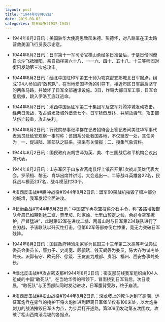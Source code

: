 ```yaml
---
layout: post
title: "1944年08月02日"
date: 2019-08-02
categories: 抗日战争(1937-1945)
---
```


<meta name="referrer" content="no-referrer" />

- 1944年8月2日讯：美国驻华大使高思致函朱德、彭德怀，对八路军在正太路营救美国飞行员表示谢意。 

- 1944年8月2日讯：日军第十一军司令官横山勇经多日准备后，于是日偕同僚自长沙飞抵衡阳，亲自指挥第六十八、一一六、四十、五十八、十三等师团对衡阳发动第三次总攻击。 

- 1944年8月2日讯：缅北中国驻印军第五十师为攻克密支那城北日军据点，组成104人参加的“敢死队”，在当地爱国华侨的引导下，接近市区日军最后坚守的两条马路，并破坏了日军全部通讯设施。3日，炸毁大部日军工事，日军仓皇后撤，跳入伊洛瓦底江逃命。 

- 1944年8月2日讯：滇西中国远征军第二十集团军及空军对腾冲城发动攻击。经两日激战，攻占城垣及城外堡垒七个。日军猛烈反扑，并施放毒气，攻击部队伤亡较重，攻击失利。 

- 1944年8月2日讯：行政院参事张平群在记者招待会上答记者问美驻华军事代表派员赴延安观察一事时称：该团系分赴我国各地，不仅延安一处，其任务为：一、促进陆、空部队之联系，探采有关情报；二、搜集气象资料。 

- 1944年8月2日讯：国民政府派胡世泽为英、美、中三国战后和平机构会议出席代表。 

- 1944年8月2日讯：山东军区于山东省莒南县坪上镇召开第1次战斗英雄代表大会。罗荣桓、黎玉、肖华出席并讲话。大会选出一、二等战斗英雄各22名，民兵战斗模范237名，战斗模范村33个。 

- #滇西反击战##腾冲战役#1944年8月2日讯：盟军60架战机摧毁了腾冲部分的城墙，我军发起全面进攻。 

- #长衡会战#1944年8月2日讯：中国空军再次空投蒋介石手令，称“各路增援部队今晨已如期到达二塘、贾里坡、陆家岭、七里山预定之线，余必令空军掩护，严督猛进”，此时第62军在进攻二塘、两母山时与日军第234联队进行了白刃战，予该联队以歼灭性打击。但第62军等部亦伤亡惨重，竟无力突破日军残阵。 

- 1944年8月2日讯：国民政府特派朱家骅为民国三十三年第二次高等考试典试委员会委员长，邵力子、史尚宽、顾毓琇、钱天鹤等为委员，陈大齐为试务处处长。派郭有守、欧元怀、徐箴、王友直为成都、贵阳、福州、西安办事处处长。 

- #缅北反击战##攻占密支那#1944年8月2日讯：密支那前线我军组织由104人组成的中国“敢死队”，在当地华侨的带领下，冒雨绕到日军背后。次日凌晨，“敢死队”与正面部队同时发动进攻，日军腹背受敌，终于崩溃。 

- #滇西反击战##松山战役#1944年8月2日讯：滚龙坡上的死斗达到了高潮，远征军炮兵在雾气的掩护下将火炮推进到距离日军堡垒仅有100米处，以大炮拼刺刀的战法摧毁日军火力点，为步兵打开通路。第308团发动第五次围攻，攻破了松山西南滚龙坡的各据点。 

